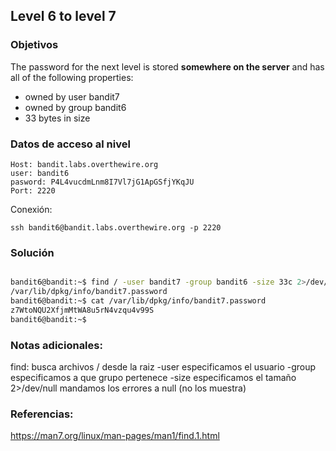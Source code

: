 ## Level 6 to level 7

### Objetivos 
The password for the next level is stored **somewhere on the server** and has all of the following properties:

- owned by user bandit7
- owned by group bandit6
- 33 bytes in size
### Datos de acceso al nivel 

```
Host: bandit.labs.overthewire.org  
user: bandit6
pasword: P4L4vucdmLnm8I7Vl7jG1ApGSfjYKqJU
Port: 2220
```

 Conexión:
```
ssh bandit6@bandit.labs.overthewire.org -p 2220
```

### Solución 

``` bash

bandit6@bandit:~$ find / -user bandit7 -group bandit6 -size 33c 2>/dev/null
/var/lib/dpkg/info/bandit7.password
bandit6@bandit:~$ cat /var/lib/dpkg/info/bandit7.password
z7WtoNQU2XfjmMtWA8u5rN4vzqu4v99S
bandit6@bandit:~$

```

### Notas adicionales:

find: busca archivos
	/ desde la raiz
	-user especificamos el usuario
	-group especificamos a que grupo pertenece
	-size especificamos el tamaño
	2>/dev/null mandamos los errores a null (no los muestra)

### Referencias:
https://man7.org/linux/man-pages/man1/find.1.html